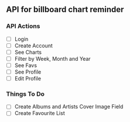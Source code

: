 ## API for billboard chart reminder

### API Actions

- [ ] Login
- [ ] Create Account
- [ ] See Charts
- [ ] Filter by Week, Month and Year
- [ ] See Favs
- [ ] See Profile
- [ ] Edit Profile

### Things To Do

- [ ] Create Albums and Artists Cover Image Field
- [ ] Create Favourite List
